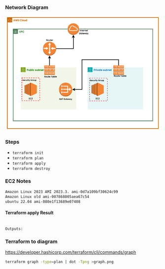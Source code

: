 ### Network Diagram

<img src="./Network Diagram.png">  

### Steps
 - `terraform init`
 - `terraform plan`
 - `terraform apply`
 - `terraform destroy`

### EC2 Notes
````
Amazon Linux 2023 AMI 2023.3. ami-0d7a109bf30624c99
Amazon Linux old ami-007868005aea67c54
ubuntu 22.04 ami-080e1f13689e07408
````

#### Terraform apply Result

````sh

Outputs:

````

### Terraform to diagram

https://developer.hashicorp.com/terraform/cli/commands/graph  

````sh 
terraform graph -type=plan | dot -Tpng >graph.png
````
